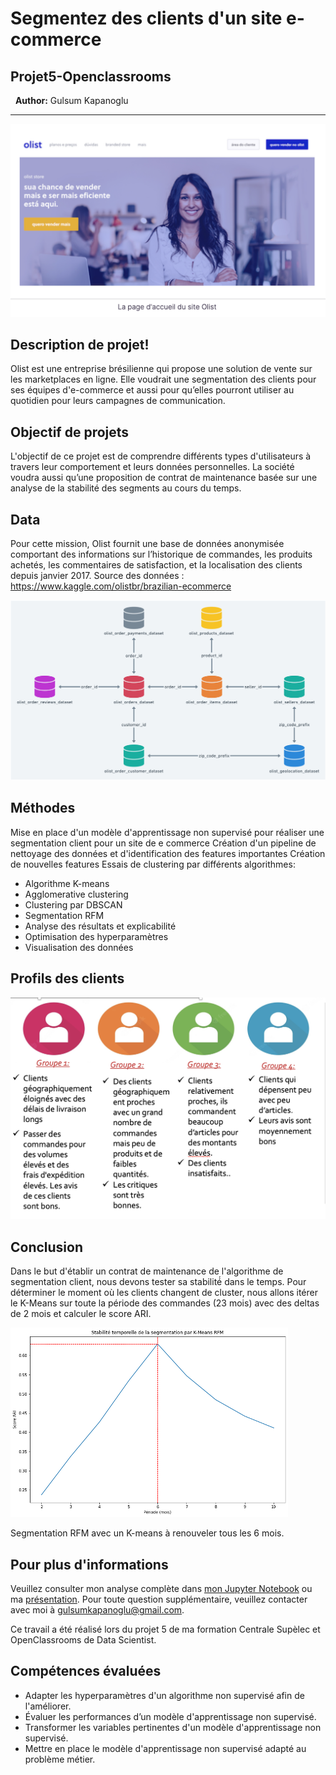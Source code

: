 # Segmentez des clients d'un site e-commerce
## Projet5-Openclassrooms
&nbsp;
**Author:** Gulsum Kapanoglu
***
<img src="img/olist.png">

## Description de projet!
Olist est une entreprise brésilienne qui propose une solution de vente sur les marketplaces en ligne. Elle voudrait une segmentation des clients pour ses équipes d'e-commerce et aussi pour qu’elles pourront utiliser au quotidien pour leurs campagnes de communication.

## Objectif de projets
L'objectif de ce projet est de comprendre différents types d'utilisateurs à travers leur comportement et leurs données personnelles.
La société voudra aussi qu’une proposition de contrat de maintenance basée sur une analyse de la stabilité des segments au cours du temps.

## Data
Pour cette mission, Olist fournit une base de données anonymisée comportant des informations sur l’historique de commandes, les produits achetés, les commentaires de satisfaction, et la localisation des clients depuis janvier 2017. Source des données : https://www.kaggle.com/olistbr/brazilian-ecommerce

<img src="img/1.png">

## Méthodes
Mise en place d'un modèle d'apprentissage non supervisé pour réaliser une segmentation client pour un site de e commerce
Création d'un pipeline de nettoyage des données et d'identification des features importantes
Création de nouvelles features
Essais de clustering par différents algorithmes:
- Algorithme K-means 
- Agglomerative clustering 
- Clustering par DBSCAN 
- Segmentation RFM
- Analyse des résultats et explicabilité
- Optimisation des hyperparamètres
- Visualisation des données

## Profils des clients
<img src="img/clients.png">

## Conclusion
Dans le but d'établir un contrat de maintenance de l'algorithme de segmentation client, nous devons tester sa stabilité́ dans le temps. 
Pour déterminer le moment où les clients changent de cluster, nous allons itérer le K-Means sur toute la période des commandes (23 mois) avec des deltas de 2 mois et calculer le score ARI. 

<img src="img/ari.png">

Segmentation RFM avec un K-means à renouveler tous les 6 mois. 

## Pour plus d'informations

Veuillez consulter mon analyse complète dans [mon Jupyter Notebook](./Notebook_essais.ipynb) ou ma [présentation](./Presentation.pdf). Pour toute question supplémentaire, veuillez contacter avec moi à gulsumkapanoglu@gmail.com.



Ce travail a été réalisé lors du projet 5 de ma formation Centrale Supèlec et OpenClassrooms de Data Scientist.
## Compétences évaluées
- Adapter les hyperparamètres d'un algorithme non supervisé afin de l'améliorer.
- Évaluer les performances d’un modèle d'apprentissage non supervisé.
- Transformer les variables pertinentes d'un modèle d'apprentissage non supervisé.
- Mettre en place le modèle d'apprentissage non supervisé adapté au problème métier.
